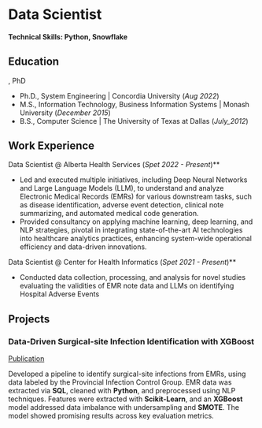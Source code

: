 # Data Scientist

#### Technical Skills: Python, Snowflake
## Education 
, PhD
- Ph.D., System Engineering | Concordia University (_Aug 2022_)								       		
- M.S., Information Technology, Business Information Systems	| Monash University (_December 2015_)	 			        		
- B.S., Computer Science | The University of Texas at Dallas (_July_2012_)
## Work Experience
Data Scientist @ Alberta Health Services (_Spet 2022 - Present_)**
- Led and executed multiple initiatives, including Deep Neural Networks and Large Language Models (LLM), to understand and analyze Electronic Medical Records (EMRs) for various downstream tasks, such as disease identification, adverse event detection, clinical note summarizing, and automated medical code generation.
- Provided consultancy on applying machine learning, deep learning, and NLP strategies, pivotal in integrating state-of-the-art AI technologies into healthcare analytics practices, enhancing system-wide operational efficiency and data-driven innovations.

Data Scientist @ Center for Health Informatics (_Spet 2021 - Present_)**
- Conducted data collection, processing, and analysis for novel studies evaluating the validities of EMR note data and LLMs on identifying Hospital Adverse Events


## Projects

### Data-Driven Surgical-site Infection Identification with XGBoost
[Publication](https://aricjournal.biomedcentral.com/articles/10.1186/s13756-023-01294-0)

Developed a pipeline to identify surgical-site infections from EMRs, using data labeled by the Provincial Infection Control Group. EMR data was extracted via **SQL**, cleaned with **Python**, and preprocessed using NLP techniques. Features were extracted with **Scikit-Learn**, and an **XGBoost** model addressed data imbalance with undersampling and **SMOTE**. The model showed promising results across key evaluation metrics.
